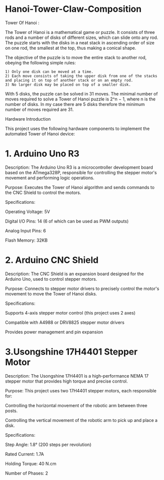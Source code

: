 # Hanoi-Tower-Claw-Composition
Tower Of Hanoi :

The Tower of Hanoi is a mathematical game or puzzle. It consists of three rods and a number of disks of different sizes, which can slide onto any rod. The puzzle starts with the disks in a neat stack in ascending order of size on one rod, the smallest at the top, thus making a conical shape.

The objective of the puzzle is to move the entire stack to another rod, obeying the following simple rules:

    1) Only one disk can be moved at a time.
    2) Each move consists of taking the upper disk from one of the stacks and placing it on top of another stack or on an empty rod.
    3) No larger disk may be placed on top of a smaller disk.
With 5 disks, the puzzle can be solved in 31 moves. The minimal number of moves required to solve a Tower of Hanoi puzzle is 2^n − 1, where n is the number of disks. In my case there are 5 disks therefore the minimum number of moves required are 31.


Hardware Introduction

This project uses the following hardware components to implement the automated Tower of Hanoi device:

# 1. Arduino Uno R3

Description: The Arduino Uno R3 is a microcontroller development board based on the ATmega328P, responsible for controlling the stepper motor's movement and                     performing logic operations.

Purpose: Executes the Tower of Hanoi algorithm and sends commands to the CNC Shield to control the motors.

Specifications:

Operating Voltage: 5V

Digital I/O Pins: 14 (6 of which can be used as PWM outputs)

Analog Input Pins: 6

Flash Memory: 32KB

# 2. Arduino CNC Shield

Description: The CNC Shield is an expansion board designed for the Arduino Uno, used to control stepper motors.

Purpose: Connects to stepper motor drivers to precisely control the motor's movement to move the Tower of Hanoi disks.

Specifications:

Supports 4-axis stepper motor control (this project uses 2 axes)

Compatible with A4988 or DRV8825 stepper motor drivers

Provides power management and pin expansion

# 3.Usongshine 17H4401 Stepper Motor

Description: The Usongshine 17H4401 is a high-performance NEMA 17 stepper motor that provides high torque and precise control.

Purpose: This project uses two 17H4401 stepper motors, each responsible for:

Controlling the horizontal movement of the robotic arm between three posts.

Controlling the vertical movement of the robotic arm to pick up and place a disk.

Specifications:

Step Angle: 1.8° (200 steps per revolution)

Rated Current: 1.7A

Holding Torque: 40 N.cm

Number of Phases: 2
